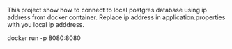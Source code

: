 This project show how to connect to local postgres database using ip address from docker container.
Replace ip address in application.properties with you local ip adddress.

docker run -p 8080:8080 <container-name>
